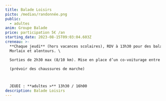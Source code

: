 ```yaml
---
title: Balade Loisirs
picto: /medias/randonnée.png
public:
  - adultes
anim: Groupe Balade
price: participation 5€ /an
starting_date: 2023-08-15T09:03:04.603Z
creneau: >-
  **Chaque jeudi** (hors vacances scolaires), RDV à 13h30 pour des balades sur
  Morlaix et alentours. \

  Sorties de 2h30 max (8/10 km). Mise en place d’un co-voiturage entre adhérents. \

  (prévoir des chaussures de marche)



  JEUDI : **adultes >** 13h30 / 16h00
description: Balade Loisirs
---
```

